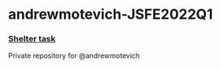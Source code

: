# andrewmotevich-JSFE2022Q1
### [**Shelter task**](/virtual_keyboard/index.html)
Private repository for @andrewmotevich

